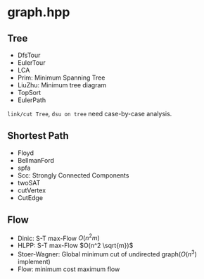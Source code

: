 # graph.hpp

## Tree

- DfsTour
- EulerTour
- LCA
- Prim: Minimum Spanning Tree
- LiuZhu: Minimum tree diagram
- TopSort
- EulerPath

`link/cut Tree`, `dsu on tree` need case-by-case analysis.


## Shortest Path

- Floyd
- BellmanFord
- spfa
- Scc: Strongly Connected Components
- twoSAT
- cutVertex
- CutEdge


## Flow

- Dinic: S-T max-Flow $O(n^2 m)$
- HLPP: S-T max-Flow $O(n^2 \sqrt{m})$
- Stoer-Wagner: Global minimum cut of undirected graph($O(n^3)$ implement)
- Flow: minimum cost maximum flow